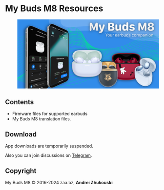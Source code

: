 # My Buds M8 Resources

<dl><dd><img src="/logo.png?raw=true" alt="My Buds M8"></dd></dl>


## Contents
- Firmware files for supported earbuds
- My Buds M8 translation files.


## Download

<!--a href="https://play.google.com/store/apps/details?id=bz.zaa.mibudsm8"><img alt="Get it on Google Play" src="googleplay-black-en.svg" width="135" height="40"/></a-->
<!--a href="https://appgallery.huawei.com/app/C106054801"><img alt="Get it on Huawei AppGallery" src="appgallery-black-en.svg" width="135" height="40"/></a-->
App downloads are temporarily suspended.

Also you can join discussions on [Telegram](https://t.me/mibudsm8).


## Copyright
My Buds M8 © 2016-2024 zaa.bz, **Andrei Zhukouski**
